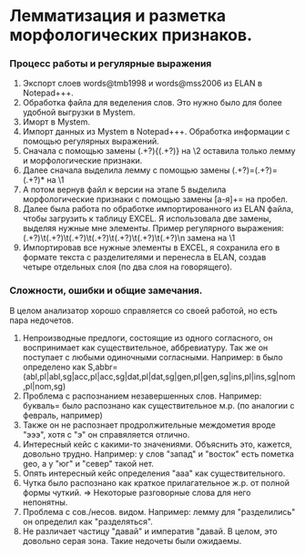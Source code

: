 # Лемматизация и разметка морфологических признаков.
### Процесс работы и регулярные выражения
1. Экспорт слоев words@tmb1998 и words@mss2006 из ELAN в Notepad+++.
2. Обработка файла для веделения слов. Это нужно было для более удобной выгрузки в Mystem.
3. Иморт в Mystem.
4. Импорт данных из Mystem в Notepad+++. Обработка информации с помощью регулярных выражений.
5. Сначала с помощью замены (.+?){(.+?)} на \2 оставила только лемму и морфологические признаки.
6. Далее сначала выделила лемму с помощью замены (.+?)=(.+?)=(.+?)* на \1
7. А потом вернув файл к версии на этапе 5 выделила морфологические признаки с помощью замены [а-я]+= на пробел.
8. Далее была работа по обработке импортированного из ELAN файла, чтобы загрузить к таблицу EXCEL. Я использовала две замены, выделяя нужные мне элементы. Пример регулярного выражения: (.+?)\t(.+?)\t(.+?)\t(.+?)\t(.+?)\t(.+?)\t(.+?)\n замена на \1
9. Импортировав все нужные элементы в EXCEL, я сохранила его в формате текста с разделителями и перенесла в ELAN, создав четыре отдельных слоя (по два слоя на говорящего).
### Сложности, ошибки и общие замечания.
В целом анализатор хорошо справляется со своей работой, но есть пара недочетов.
1. Непроизводные предлоги, состоящие из одного согласного, он воспринимает как существительное, аббревиатуру. Так же он поступает с любыми одиночными согласными.
Например: в было определено как S,abbr=(abl,pl|abl,sg|acc,pl|acc,sg|dat,pl|dat,sg|gen,pl|gen,sg|ins,pl|ins,sg|nom,pl|nom,sg)
2. Проблема с распознанием незавершенных слов. 
Например: букваль= было распознано как существительное м.р. (по аналогии с февраль, например)
3. Также он не распознает продролжительные междометия вроде "эээ", хотя с "э" он справяляется отлично.
4. Интересный кейс с какими-то значениями. Объяснить это, кажется, довольно трудно.
Например: у слов "запад" и "восток" есть пометка geo, а у "юг" и "север" такой нет.
5. Опять интересный кейс определения "ааа" как существительного.
6. Чутка было распознано как краткое прилагательное ж.р. от полной формы чуткий. => Некоторые разговорные слова для него непонятны.
7. Проблема с сов./несов. видом. 
Например: лемму для "разделились" он определил как "разделяться".
8. Не различает частицу "давай" и императив "давай. В целом, это довольно серая зона. Такие недочеты были ожидаемы.
